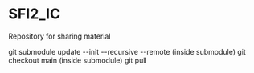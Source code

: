 # SFI2_IC
Repository for sharing material

git submodule update --init --recursive --remote
(inside submodule) git checkout main
(inside submodule) git pull

